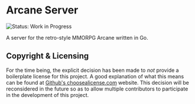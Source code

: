 # Arcane Server

![Status: Work in Progress](https://img.shields.io/badge/Status-Work&#32;in&#32;Progress-blue.svg)

A server for the retro-style MMORPG Arcane written in Go.

## Copyright & Licensing

For the time being, the explicit decision has been made to *not* provide a boilerplate license for
this project. A good explanation of what this means can be found at
[Github's choosealicense.com](https://choosealicense.com/no-permission/) website. This decision
will be reconsidered in the future so as to allow multiple contributors to participate in the
development of this project.
